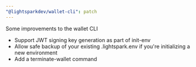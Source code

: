 ```yaml
---
"@lightsparkdev/wallet-cli": patch
---
```


Some improvements to the wallet CLI

- Support JWT signing key generation as part of init-env
- Allow safe backup of your existing .lightspark.env if you're initializing a new environment
- Add a terminate-wallet command
